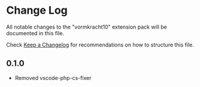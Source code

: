 # Change Log

All notable changes to the "vormkracht10" extension pack will be documented in this file.

Check [Keep a Changelog](http://keepachangelog.com/) for recommendations on how to structure this file.

## 0.1.0

- Removed vscode-php-cs-fixer
